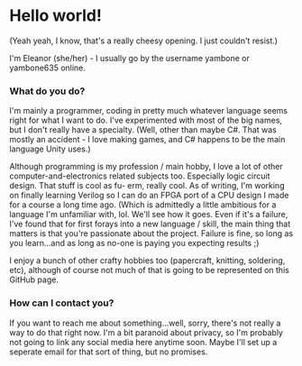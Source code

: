 # Hello world!

(Yeah yeah, I know, that's a really cheesy opening. I just couldn't resist.)

I'm Eleanor (she/her) - I usually go by the username yambone or yambone635 online.

### What do you do?

I'm mainly a programmer, coding in pretty much whatever language seems right for what I want to do. I've experimented with most of the big names, but I don't really have a specialty. (Well, other than maybe C#. That was mostly an accident - I love making games, and C# happens to be the main language Unity uses.)

Although programming is my profession / main hobby, I love a lot of other computer-and-electronics related subjects too. Especially logic circuit design. That stuff is cool as fu- erm, really cool. As of writing, I'm working on finally learning Verilog so I can do an FPGA port of a CPU design I made for a course a long time ago. (Which is admittedly a little ambitious for a language I'm unfamiliar with, lol. We'll see how it goes. Even if it's a failure, I've found that for first forays into a new language / skill, the main thing that matters is that you're passionate about the project. Failure is fine, so long as you learn...and as long as no-one is paying you expecting results ;)

I enjoy a bunch of other crafty hobbies too (papercraft, knitting, soldering, etc), although of course not much of that is going to be represented on this GitHub page.

### How can I contact you?

If you want to reach me about something...well, sorry, there's not really a way to do that right now. I'm a bit paranoid about privacy, so I'm probably not going to link any social media here anytime soon. Maybe I'll set up a seperate email for that sort of thing, but no promises.

